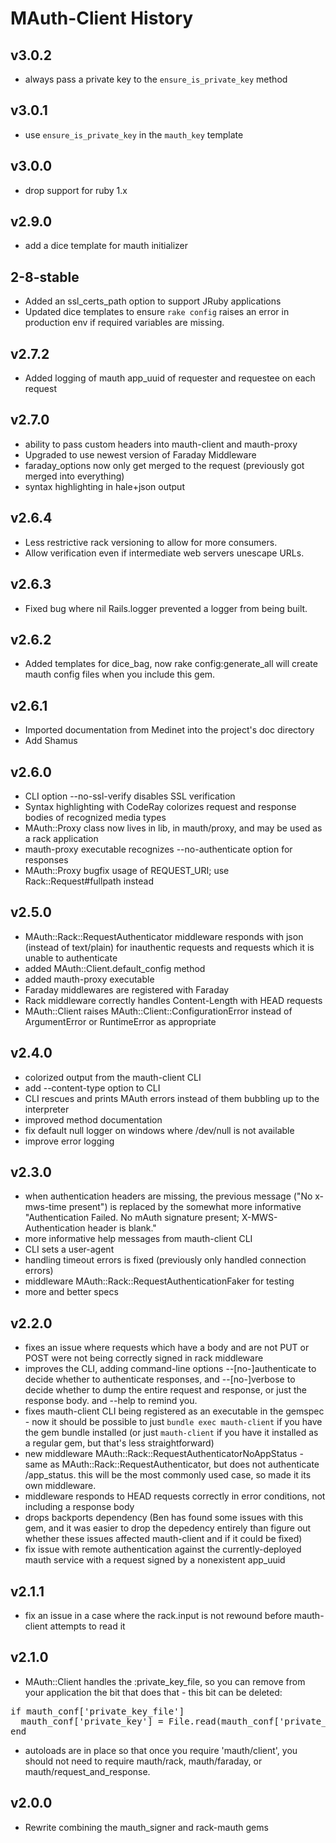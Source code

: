 # MAuth-Client History

## v3.0.2
- always pass a private key to the `ensure_is_private_key` method

## v3.0.1
- use `ensure_is_private_key` in the `mauth_key` template

## v3.0.0
- drop support for ruby 1.x

## v2.9.0
- add a dice template for mauth initializer

## 2-8-stable

- Added an ssl_certs_path option to support JRuby applications
- Updated dice templates to ensure `rake config` raises an error in production env if required variables are missing.

## v2.7.2

- Added logging of mauth app_uuid of requester and requestee on each request

## v2.7.0
- ability to pass custom headers into mauth-client and mauth-proxy
- Upgraded to use newest version of Faraday Middleware
- faraday_options now only get merged to the request (previously got merged into everything)
- syntax highlighting in hale+json output

## v2.6.4

- Less restrictive rack versioning to allow for more consumers.
- Allow verification even if intermediate web servers unescape URLs.

## v2.6.3

- Fixed bug where nil Rails.logger prevented a logger from being built.

## v2.6.2

- Added templates for dice_bag, now rake config:generate_all will create
  mauth config files when you include this gem.

## v2.6.1

- Imported documentation from Medinet into the project's doc directory
- Add Shamus

## v2.6.0

- CLI option --no-ssl-verify disables SSL verification
- Syntax highlighting with CodeRay colorizes request and response bodies of recognized media types
- MAuth::Proxy class now lives in lib, in mauth/proxy, and may be used as a rack application
- mauth-proxy executable recognizes --no-authenticate option for responses
- MAuth::Proxy bugfix usage of REQUEST_URI; use Rack::Request#fullpath instead

## v2.5.0

- MAuth::Rack::RequestAuthenticator middleware responds with json (instead of text/plain) for inauthentic requests
  and requests which it is unable to authenticate
- added MAuth::Client.default_config method
- added mauth-proxy executable
- Faraday middlewares are registered with Faraday
- Rack middleware correctly handles Content-Length with HEAD requests
- MAuth::Client raises MAuth::Client::ConfigurationError instead of ArgumentError or RuntimeError as appropriate

## v2.4.0

- colorized output from the mauth-client CLI
- add --content-type option to CLI
- CLI rescues and prints MAuth errors instead of them bubbling up to the interpreter
- improved method documentation
- fix default null logger on windows where /dev/null is not available
- improve error logging

## v2.3.0

- when authentication headers are missing, the previous message ("No x-mws-time present") is replaced by the somewhat
  more informative "Authentication Failed. No mAuth signature present; X-MWS-Authentication header is blank."
- more informative help messages from mauth-client CLI
- CLI sets a user-agent
- handling timeout errors is fixed (previously only handled connection errors)
- middleware MAuth::Rack::RequestAuthenticationFaker for testing
- more and better specs

## v2.2.0

- fixes an issue where requests which have a body and are not PUT or POST were not being correctly signed in rack
  middleware
- improves the CLI, adding command-line options --[no-]authenticate to decide whether to authenticate responses, and
  --[no-]verbose to decide whether to dump the entire request and response, or just the response body. and --help to
  remind you.
- fixes mauth-client CLI being registered as an executable in the gemspec - now it should be possible to just
  `bundle exec mauth-client` if you have the gem bundle installed (or just `mauth-client` if you have it installed as
  a regular gem, but that's less straightforward)
- new middleware MAuth::Rack::RequestAuthenticatorNoAppStatus - same as MAuth::Rack::RequestAuthenticator, but does
  not authenticate /app_status. this will be the most commonly used case, so made it its own middleware.
- middleware responds to HEAD requests correctly in error conditions, not including a response body
- drops backports dependency (Ben has found some issues with this gem, and it was easier to drop the depedency
  entirely than figure out whether these issues affected mauth-client and if it could be fixed)
- fix issue with remote authentication against the currently-deployed mauth service with a request signed by a
  nonexistent app_uuid

## v2.1.1

- fix an issue in a case where the rack.input is not rewound before mauth-client attempts to read it

## v2.1.0

- MAuth::Client handles the :private_key_file, so you can remove from your application the bit that does that - this
  bit can be deleted:

<pre>
if mauth_conf['private_key_file']
  mauth_conf['private_key'] = File.read(mauth_conf['private_key_file'])
end
</pre>

- autoloads are in place so that once you require 'mauth/client', you should not need to require mauth/rack,
  mauth/faraday, or mauth/request_and_response.

## v2.0.0

- Rewrite combining the mauth_signer and rack-mauth gems
